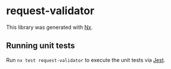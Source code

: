 # request-validator

This library was generated with [Nx](https://nx.dev).

## Running unit tests

Run `nx test request-validator` to execute the unit tests via [Jest](https://jestjs.io).
